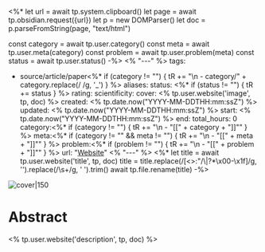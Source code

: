 <%*
let url = await tp.system.clipboard()
let page = await tp.obsidian.request({url})
let p = new DOMParser()
let doc = p.parseFromString(page, "text/html")

const category = await tp.user.category()
const meta = await tp.user.meta(category)
const problem = await tp.user.problem(meta)
const status = await tp.user.status()
-%>
<% "---" %>
tags:
  - source/article/paper<%* if (category != "") { tR += "\n  - category/" + category.replace(/ /g, '_') } %>
aliases:
status: <%* if (status != "") { tR += status } %>
rating:
scientificity:
cover: <% tp.user.website('image', tp, doc) %>
created: <% tp.date.now("YYYY-MM-DDTHH:mm:ssZ") %>
updated: <% tp.date.now("YYYY-MM-DDTHH:mm:ssZ") %>
start: <% tp.date.now("YYYY-MM-DDTHH:mm:ssZ") %>
end:
total_hours: 0
category:<%* if (category != "") { tR += "\n  - \"[[" + category + "]]\"" } %>
meta:<%* if (category != "" && meta != "") { tR += "\n  - \"[[" + meta + "]]\"" } %>
problem:<%* if (problem != "") { tR += "\n  - \"[[" + problem + "]]\"" } %>
url: "[Website](<% tp.user.website('url', tp, doc) %>)"
<% "---" %>
<%* 
let title = await tp.user.website('title', tp, doc)
title = title.replace(/[<>:"/\\|?*\x00-\x1f]/g, '').replace(/\s+/g, ' ').trim()
await tp.file.rename(title)
-%>

![cover|150](<% tp.user.website('image', tp, doc) %>)

# Abstract

<% tp.user.website('description', tp, doc) %>

